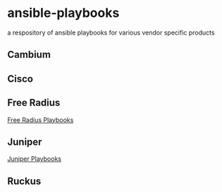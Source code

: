 
# ansible-playbooks
a respository of ansible playbooks for various vendor specific products

## Cambium

## Cisco

## Free Radius
[Free Radius Playbooks](https://github.com/jhgrazier/ansible-playbooks/tree/main/freeradius/README.md)

## Juniper
[Juniper Playbooks](https://github.com/jhgrazier/ansible-playbooks/tree/main/juniper/README.md)

## Ruckus
